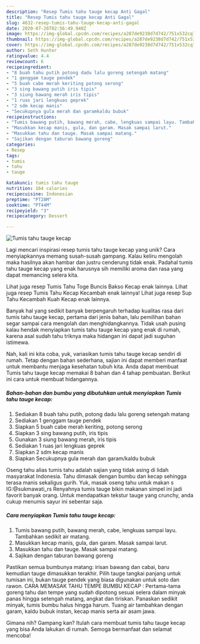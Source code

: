 ```yaml
---
description: "Resep Tumis tahu tauge kecap Anti Gagal"
title: "Resep Tumis tahu tauge kecap Anti Gagal"
slug: 4632-resep-tumis-tahu-tauge-kecap-anti-gagal
date: 2020-07-26T02:56:49.940Z
image: https://img-global.cpcdn.com/recipes/a287de9238d7d742/751x532cq70/tumis-tahu-tauge-kecap-foto-resep-utama.jpg
thumbnail: https://img-global.cpcdn.com/recipes/a287de9238d7d742/751x532cq70/tumis-tahu-tauge-kecap-foto-resep-utama.jpg
cover: https://img-global.cpcdn.com/recipes/a287de9238d7d742/751x532cq70/tumis-tahu-tauge-kecap-foto-resep-utama.jpg
author: Seth Hunter
ratingvalue: 4.4
reviewcount: 6
recipeingredient:
- "8 buah tahu putih potong dadu lalu goreng setengah matang"
- "1 genggam tauge pendek"
- "5 buah cabe merah keriting potong serong"
- "3 sing bawang putih iris tipis"
- "3 siung bawang merah iris tipis"
- "1 ruas jari lengkuas geprek"
- "2 sdm kecap manis"
- "Secukupnya gula merah dan garamkaldu bubuk"
recipeinstructions:
- "Tumis bawang putih, bawang merah, cabe, lengkuas sampai layu. Tambahkan sedikit air matang."
- "Masukkan kecap manis, gula, dan garam. Masak sampai larut."
- "Masukkan tahu dan tauge. Masak sampai matang."
- "Sajikan dengan taburan bawang goreng"
categories:
- Resep
tags:
- tumis
- tahu
- tauge

katakunci: tumis tahu tauge 
nutrition: 164 calories
recipecuisine: Indonesian
preptime: "PT28M"
cooktime: "PT44M"
recipeyield: "3"
recipecategory: Dessert

---
```



![Tumis tahu tauge kecap](https://img-global.cpcdn.com/recipes/a287de9238d7d742/751x532cq70/tumis-tahu-tauge-kecap-foto-resep-utama.jpg)

Lagi mencari inspirasi resep tumis tahu tauge kecap yang unik? Cara menyiapkannya memang susah-susah gampang. Kalau keliru mengolah maka hasilnya akan hambar dan justru cenderung tidak enak. Padahal tumis tahu tauge kecap yang enak harusnya sih memiliki aroma dan rasa yang dapat memancing selera kita.

Lihat juga resep Tumis Tahu Toge Buncis Bakso Kecap enak lainnya. Lihat juga resep Tumis Tahu Kecap Kecambah enak lainnya! Lihat juga resep Sup Tahu Kecambah Kuah Kecap enak lainnya.

Banyak hal yang sedikit banyak berpengaruh terhadap kualitas rasa dari tumis tahu tauge kecap, pertama dari jenis bahan, lalu pemilihan bahan segar sampai cara mengolah dan menghidangkannya. Tidak usah pusing kalau hendak menyiapkan tumis tahu tauge kecap yang enak di rumah, karena asal sudah tahu triknya maka hidangan ini dapat jadi suguhan istimewa.


Nah, kali ini kita coba, yuk, variasikan tumis tahu tauge kecap sendiri di rumah. Tetap dengan bahan sederhana, sajian ini dapat memberi manfaat untuk membantu menjaga kesehatan tubuh kita. Anda dapat membuat Tumis tahu tauge kecap memakai 8 bahan dan 4 tahap pembuatan. Berikut ini cara untuk membuat hidangannya.

<!--inarticleads1-->

##### Bahan-bahan dan bumbu yang dibutuhkan untuk menyiapkan Tumis tahu tauge kecap:

1. Sediakan 8 buah tahu putih, potong dadu lalu goreng setengah matang
1. Sediakan 1 genggam tauge pendek
1. Siapkan 5 buah cabe merah keriting, potong serong
1. Siapkan 3 sing bawang putih, iris tipis
1. Gunakan 3 siung bawang merah, iris tipis
1. Sediakan 1 ruas jari lengkuas geprek
1. Siapkan 2 sdm kecap manis
1. Siapkan Secukupnya gula merah dan garam/kaldu bubuk


Oseng tahu alias tumis tahu adalah sajian yang tidak asing di lidah masyarakat Indonesia. Tahu dimasak dengan bumbu dan kecap sehingga terasa manis sekaligus gurih. Yuk, masak oseng tahu untuk makan s IG:@sukmawati_rs Renyahnya tumis tauge bikin makanan simpel ini jadi favorit banyak orang. Untuk mendapatkan tekstur tauge yang crunchy, anda cukup menumis sayur ini sebentar saja. 

<!--inarticleads2-->

##### Cara menyiapkan Tumis tahu tauge kecap:

1. Tumis bawang putih, bawang merah, cabe, lengkuas sampai layu. Tambahkan sedikit air matang.
1. Masukkan kecap manis, gula, dan garam. Masak sampai larut.
1. Masukkan tahu dan tauge. Masak sampai matang.
1. Sajikan dengan taburan bawang goreng


Pastikan semua bumbunya matang: irisan bawang dan cabai, baru kemudian tauge dimasukkan terakhir. Pilih tauge tangkai panjang untuk tumisan ini, bukan tauge pendek yang biasa digunakan untuk soto dan rawon. CARA MEMASAK TAHU TEMPE BUMBU KECAP : Pertama-tama goreng tahu dan tempe yang sudah dipotong sesuai selera dalam minyak panas hingga setengah matang, angkat dan tiriskan. Panaskan sedikit minyak, tumis bumbu halus hingga harum. Tuang air tambahkan dengan garam, kaldu bubuk instan, kecap manis serta air asam jawa. 

Gimana nih? Gampang kan? Itulah cara membuat tumis tahu tauge kecap yang bisa Anda lakukan di rumah. Semoga bermanfaat dan selamat mencoba!
